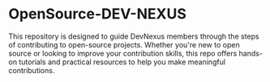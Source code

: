 # OpenSource-DEV-NEXUS
This repository is designed to guide DevNexus members through the steps of contributing to open-source projects. Whether you're new to open source or looking to improve your contribution skills, this repo offers hands-on tutorials and practical resources to help you make meaningful contributions.
